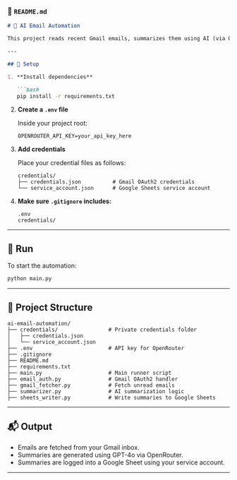 ### 📄 `README.md`

````markdown
# 📧 AI Email Automation

This project reads recent Gmail emails, summarizes them using AI (via OpenRouter), and logs the results into a Google Sheet.

---

## 🔧 Setup

1. **Install dependencies**

   ```bash
   pip install -r requirements.txt
````

2. **Create a `.env` file**

   Inside your project root:

   ```
   OPENROUTER_API_KEY=your_api_key_here
   ```

3. **Add credentials**

   Place your credential files as follows:

   ```
   credentials/
   ├── credentials.json          # Gmail OAuth2 credentials
   └── service_account.json      # Google Sheets service account
   ```

4. **Make sure `.gitignore` includes:**

   ```
   .env
   credentials/
   ```

---

## 🚀 Run

To start the automation:

```bash
python main.py
```

---

## 📁 Project Structure

```
ai-email-automation/
├── credentials/                # Private credentials folder
│   ├── credentials.json
│   └── service_account.json
├── .env                        # API key for OpenRouter
├── .gitignore
├── README.md
├── requirements.txt
├── main.py                     # Main runner script
├── email_auth.py               # Gmail OAuth2 handler
├── gmail_fetcher.py            # Fetch unread emails
├── summarizer.py               # AI summarization logic
├── sheets_writer.py            # Write summaries to Google Sheets
```

---

## 📬 Output

* Emails are fetched from your Gmail inbox.
* Summaries are generated using GPT-4o via OpenRouter.
* Summaries are logged into a Google Sheet using your service account.

---
